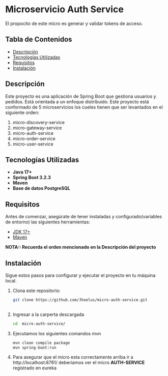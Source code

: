 # Microservicio Auth Service

El propocito de este micro es generar y validar tokens de acceso.

## Tabla de Contenidos

- [Descripción](#descripción)
- [Tecnologías Utilizadas](#tecnologías-utilizadas)
- [Requisitos](#requisitos)
- [Instalación](#instalación)

## Descripción

Este proyecto es una aplicación de Spring Boot que gestiona usuarios y pedidos.
Está orientada a un enfoque distribuido. 
Este proyecto está conformado de 5 microservicios los cueles tienen 
que ser levantados en el siguiente orden:
1. micro-discovery-service
2. micro-gateway-service
3. micro-auth-service
4. micro-order-service
5. micro-user-service

## Tecnologías Utilizadas

- **Java 17+**
- **Spring Boot 3.2.3**
- **Maven**
- **Base de datos PostgreSQL**

## Requisitos

Antes de comenzar, asegúrate de tener instaladas y configurado(variables de entorno) las siguientes herramientas:

- [JDK 17+](https://www.oracle.com/java/technologies/javase/jdk17-archive-downloads.html)
- [Maven](https://maven.apache.org/)

**NOTA:: Recuerda el orden mencionado en la Descripción del proyecto**

## Instalación

Sigue estos pasos para configurar y ejecutar el proyecto en tu máquina local.

1. Clona este repositorio:

   ```bash
   git clone https://github.com/Jhoelus/micro-auth-service.git
    
2. Ingresar a la carperta descargada
    ```bash
    cd  micro-auth-service/
   
3. Ejecutamos los siguientes comandos mvn
    ```bash
    mvn clean compile package
    mvn spring-boot:run 

4. Para asegurar que el micro esta correctamente arriba ir a http://localhost:8761/
   deberiamos ver el micro **AUTH-SERVICE** registrado en eureka


